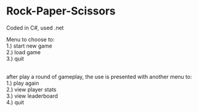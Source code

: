 # Rock-Paper-Scissors

Coded in C#, used .net


Menu to choose to:\
1.) start new game\
2.) load game\
3.) quit

\
after play a round of gameplay, the use is presented with another menu to:\
1.) play again\
2.) view player stats\
3.) view leaderboard\
4.) quit


